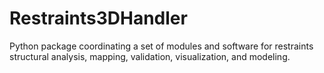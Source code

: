 # Restraints3DHandler
Python package coordinating a set of modules and software for restraints structural analysis, mapping, validation, visualization, and modeling.

